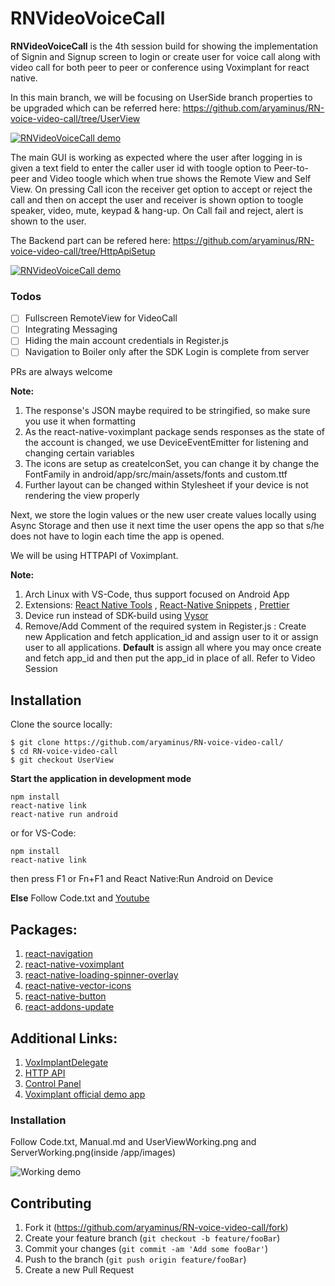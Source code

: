 # RNVideoVoiceCall

**RNVideoVoiceCall** is the 4th session build for showing the implementation of Signin and Signup screen to login or create user for voice call along with video call for both peer to peer or conference using Voximplant for react native.

In this main branch, we will be focusing on UserSide branch properties to be upgraded which can be referred here:
https://github.com/aryaminus/RN-voice-video-call/tree/UserView

[![RNVideoVoiceCall demo](https://i.imgur.com/Iruu0Eq.gif)](https://www.youtube.com/playlist?list=PLM5nyCrpk9vaYCZRjGg1TEU4cQZMYZqvy)

The main GUI is working as expected where the user after logging in is given a text field to enter the caller user id with toogle option to Peer-to-peer and Video toogle which when true shows the Remote View and Self View. On pressing Call icon the receiver get option to accept or reject the call and then on accept the user and receiver is shown option to toogle speaker, video, mute, keypad & hang-up. On Call fail and reject, alert is shown to the user.

The Backend part can be refered here:
https://github.com/aryaminus/RN-voice-video-call/tree/HttpApiSetup

[![RNVideoVoiceCall demo](https://i.imgur.com/mnsdKR6.gif)](https://www.youtube.com/playlist?list=PLM5nyCrpk9vaYCZRjGg1TEU4cQZMYZqvy)

### Todos

- [ ] Fullscreen RemoteView for VideoCall
- [ ] Integrating Messaging 
- [ ] Hiding the main account credentials in Register.js
- [ ] Navigation to Boiler only after the SDK Login is complete from server

PRs are always welcome

**Note:**

1. The response's JSON maybe required to be stringified, so make sure you use it when formatting
2. As the react-native-voximplant package sends responses as the state of the account is changed, we use DeviceEventEmitter for listening and changing certain variables
3. The icons are setup as createIconSet, you can change it by change the FontFamily in android/app/src/main/assets/fonts and custom.ttf
4. Further layout can be changed within Stylesheet if your device is not rendering the view properly


Next, we store the login values or the new user create values locally using Async Storage and then use it next time the user opens the app so that s/he does not have to login each time the app is opened.

We will be using HTTPAPI of Voximplant.

**Note:**

1. Arch Linux with VS-Code, thus support focused on Android App
2. Extensions: <a href="https://marketplace.visualstudio.com/items?itemName=vsmobile.vscode-react-native" target="_blank">React Native Tools</a> , <a href="https://marketplace.visualstudio.com/items?itemName=EQuimper.react-native-react-redux" target="_blank">React-Native Snippets</a> , <a href="https://marketplace.visualstudio.com/items?itemName=esbenp.prettier-vscode" target="_blank">Prettier</a>
3. Device run instead of SDK-build using <a href="https://chrome.google.com/webstore/detail/vysor/gidgenkbbabolejbgbpnhbimgjbffefm" target="_blank">Vysor</a>
4. Remove/Add Comment of the required system in Register.js : Create new Application and fetch application_id and assign user to it or assign user to all applications. **Default** is assign all where you may once create and fetch app_id and then put the app_id in place of all. Refer to Video Session

## Installation

Clone the source locally:
```
$ git clone https://github.com/aryaminus/RN-voice-video-call/
$ cd RN-voice-video-call
$ git checkout UserView
```

**Start the application in development mode**
```
npm install
react-native link
react-native run android
```
or for VS-Code:
```
npm install
react-native link
```
then press F1 or Fn+F1 and React Native:Run Android on Device 

**Else**
Follow Code.txt and <a href="https://www.youtube.com/playlist?list=PLM5nyCrpk9vaYCZRjGg1TEU4cQZMYZqvy" target="_blank">Youtube</a>

## Packages:
1. <a href="https://reactnavigation.org/docs/intro/" target="_blank">react-navigation</a>
2. <a href="https://github.com/voximplant/react-native-voximplant" target="_blank">react-native-voximplant</a>
3. <a href="https://github.com/joinspontaneous/react-native-loading-spinner-overlay" target="_blank">react-native-loading-spinner-overlay</a>
4. <a href="https://github.com/oblador/react-native-vector-icons" target="_blank">react-native-vector-icons</a>
5. <a href="https://github.com/ide/react-native-button" target="_blank">react-native-button</a>
6. <a href="https://github.com/benpptung/react-addons-update" target="_blank">react-addons-update</a>

## Additional Links:
1. <a href="http://voximplant.com/docs/references/mobilesdk/ios/Protocols/VoxImplantDelegate.html" target="_blank">VoxImplantDelegate</a>
2. <a href="https://voximplant.com/docs/references/httpapi/" target="_blank">HTTP API</a>
3. <a href="https://manage.voximplant.com" target="_blank">Control Panel</a>
4. <a href="https://github.com/voximplant/react-native-demo" target="_blank">Voximplant official demo app</a>


### Installation
Follow Code.txt, Manual.md and UserViewWorking.png and ServerWorking.png(inside /app/images)

![Working demo](https://i.imgur.com/b8k9jEs.png)

## Contributing

1. Fork it (<https://github.com/aryaminus/RN-voice-video-call/fork>)
2. Create your feature branch (`git checkout -b feature/fooBar`)
3. Commit your changes (`git commit -am 'Add some fooBar'`)
4. Push to the branch (`git push origin feature/fooBar`)
5. Create a new Pull Request


